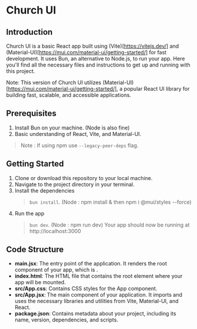 # Church UI

## Introduction
Church UI is a basic React app built using (Vite)[https://vitejs.dev/] and (Material-UI)[https://mui.com/material-ui/getting-started/] for fast development. It uses Bun, an alternative to Node.js, to run your app. Here you'll find all the necessary files and instructions to get up and running with this project.

Note: This version of Church UI utilizes (Material-UI)[https://mui.com/material-ui/getting-started/], a popular React UI library for building fast, scalable, and accessible applications.

## Prerequisites
1. Install Bun on your machine. (Node is also fine)
2. Basic understanding of React, Vite, and Material-UI.

>Note : If using npm use `--legacy-peer-deps` flag.

## Getting Started
1. Clone or download this repository to your local machine.
2. Navigate to the project directory in your terminal.
3. Install the dependencies 
   >`bun install`. (Node : npm install & then npm i @mui/styles --force)
4. Run the app 
   >`bun dev`. (Node : npm run dev) Your app should now be running at http://localhost:3000
## Code Structure
* **main.jsx**: The entry point of the application. It renders the root component of your app, which is <App />.
* **index.html**: The HTML file that contains the root element where your app will be mounted.
* **src/App.css**: Contains CSS styles for the App component.
* **src/App.jsx**: The main component of your application. It imports and uses the necessary libraries and utilities from Vite, Material-UI, and React.
* **package.json**: Contains metadata about your project, including its name, version, dependencies, and scripts.
